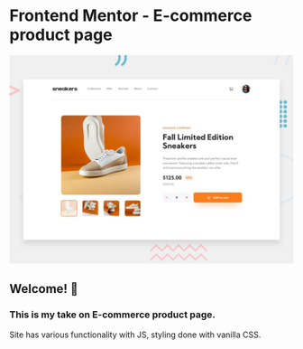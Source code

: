 # Frontend Mentor - E-commerce product page

![Design preview for the E-commerce product page coding challenge](./design/desktop-preview.jpg)

## Welcome! 👋

### This is my take on E-commerce product page.

Site has various functionality with JS, styling done with vanilla CSS.

